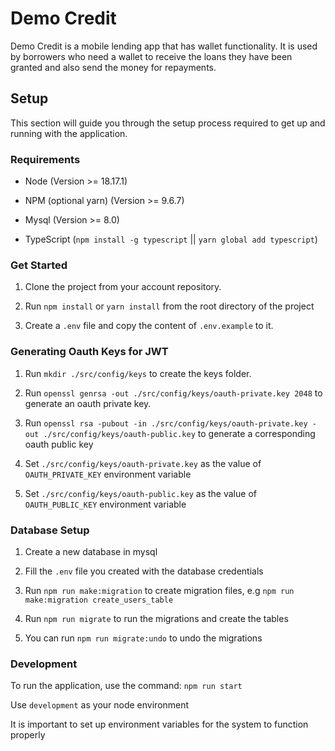 # Demo Credit

Demo Credit is a mobile lending app that has wallet functionality. It is used by borrowers who need a wallet to receive the loans they have been granted and also send the money for repayments.


## Setup

This section will guide you through the setup process required to get up and running with the application.


### Requirements

-   Node (Version >= 18.17.1)

-   NPM (optional yarn) (Version >= 9.6.7)

-   Mysql (Version >= 8.0)

-   TypeScript (`npm install -g typescript` || `yarn global add typescript`)


### Get Started

1. Clone the project from your account repository.

2. Run `npm install` or `yarn install` from the root directory of the project

3. Create a `.env` file and copy the content of `.env.example` to it.


### Generating Oauth Keys for JWT
1. Run `mkdir ./src/config/keys` to create the keys folder.

2. Run `openssl genrsa -out ./src/config/keys/oauth-private.key 2048` to generate an oauth private key.

3. Run `openssl rsa -pubout -in ./src/config/keys/oauth-private.key -out ./src/config/keys/oauth-public.key` to generate a corresponding oauth public key

4. Set `./src/config/keys/oauth-private.key` as the value of `OAUTH_PRIVATE_KEY` environment variable

5. Set `./src/config/keys/oauth-public.key` as the value of `OAUTH_PUBLIC_KEY` environment variable


### Database Setup

1. Create a new database in mysql

2. Fill the `.env` file you created with the database credentials

3. Run `npm run make:migration` to create migration files, e.g `npm run make:migration create_users_table`

4. Run `npm run migrate` to run the migrations and create the tables

5. You can run `npm run migrate:undo` to undo the migrations


### Development

To run the application, use the command: `npm run start`

Use `development` as your node environment

It is important to set up environment variables for the system to function properly
